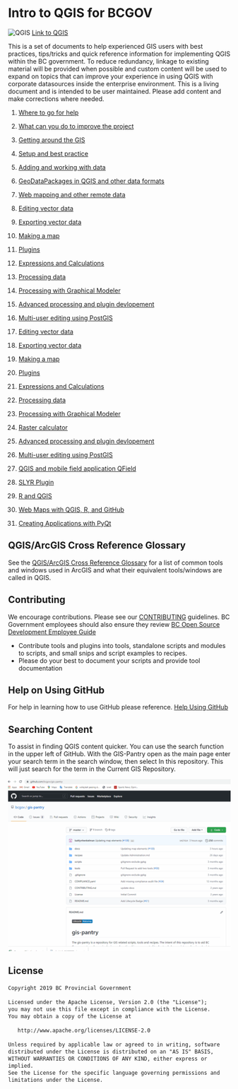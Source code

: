 # Intro to QGIS for BCGOV

![QGIS](https://github.com/qgis/QGIS/blob/master/images/icons/qgis-icon-60x60.png) [Link to QGIS](https://qgis.org/en/site/)


This is a set of documents to help experienced GIS users with best practices, tips/tricks and quick reference information for implementing QGIS within the BC government. To reduce redundancy, linkage to existing material will be provided when possible and custom content will be used to expand on topics that can improve your experience in using QGIS with corporate datasources inside the enterprise environment. This is a living document and is intended to be user maintained. Please add content and make corrections where needed.

1. [Where to go for help](./doc/getting-help.md)
2. [What can you do to improve the project](./doc/improve-qgis.md)
3. [Getting around the GIS](./doc/getting-around.md)
4. [Setup and best practice](./doc/setup-best-practice.md)
5. [Adding and working with data](./doc/working-with-data-in-QGIS.md)
6. [GeoDataPackages in QGIS and other data formats](./doc/Geodatapackage_and_otherformats.md)
7. [Web mapping and other remote data](./doc/Web_mapping_and_other_remote_data.md)
8. [Editing vector data](./doc/editing.md)
9. [Exporting vector data](./doc/exporting-data.md)
10. [Making a map](./doc/making-maps.md)
11. [Plugins](./doc/plugins.md)
12. [Expressions and Calculations](./doc/expressions.md)
13. [Processing data](./doc/processing.md)
14. [Processing with Graphical Modeler](./doc/graphical-modeler.md)
15. [Advanced processing and plugin devlopement](./doc/advanced.md)
16. [Multi-user editing using PostGIS](./doc/multi-user-editing.md)


8. [Editing vector data](./doc/editing-data.md)
9. [Exporting vector data](./doc/exporting-data.md)
10. [Making a map](./doc/making-maps.md)
11. [Plugins](./doc/QGIS-plugins.md)
12. [Expressions and Calculations](./doc/expressions.md)
13. [Processing data](./doc/QGIS-processing-tools.md)
14. [Processing with Graphical Modeler](./doc/graphical-modeler.md)
15. [Raster calculator](./doc/raster-calculator.md)
16. [Advanced processing and plugin devlopement](./doc/advanced-automation-with-python.md)
17. [Multi-user editing using PostGIS](./doc/multi-user-editing-in-postgis.md)
18. [QGIS and mobile field application QField](./doc/Qfield.md)
19. [SLYR Plugin](./doc/slyr.md)
20. [R and QGIS](./doc/R-and-QGIS.md)
21. [Web Maps with QGIS, R, and GitHub](./doc/web-maps-with-r-qgis-github.md)
22. [Creating Applications with PyQt](./doc/PyQt-Apps)

## QGIS/ArcGIS Cross Reference Glossary
See the [QGIS/ArcGIS Cross Reference Glossary](./doc/QGIS-ArcGIS-cross-reference-glossary.md) for a list of common tools and windows used in ArcGIS and what their equivalent tools/windows are called in QGIS.

## Contributing
We encourage contributions. Please see our [CONTRIBUTING](https://github.com/bcgov/gis-pantry/blob/master/CONTRIBUTING.md) guidelines. BC Government employees should also ensure they review [BC Open Source Development Employee Guide](https://github.com/bcgov/BC-Policy-Framework-For-GitHub/blob/master/BC-Open-Source-Development-Employee-Guide/README.md) 
* Contribute tools and plugins into tools, standalone scripts and modules to scripts, and small snips and script examples to recipes.
* Please do your best to document your scripts and provide tool documentation

## Help on Using GitHub
For help in learning how to use GitHub please reference.
[Help Using GitHub](../Using-GitHub.md)

## Searching Content
To assist in finding QGIS content quicker. You can use the search function in the upper left of GitHub. With the GIS-Pantry open as the main page enter your search term in the search window, then select In this repository. This will just search for the term in the Current GIS Repository.  

![Search GitHub](./images/Search_GitHub_Repository.gif)

## License
    Copyright 2019 BC Provincial Government

    Licensed under the Apache License, Version 2.0 (the "License");
    you may not use this file except in compliance with the License.
    You may obtain a copy of the License at

       http://www.apache.org/licenses/LICENSE-2.0

    Unless required by applicable law or agreed to in writing, software
    distributed under the License is distributed on an "AS IS" BASIS,
    WITHOUT WARRANTIES OR CONDITIONS OF ANY KIND, either express or implied.
    See the License for the specific language governing permissions and
    limitations under the License.
